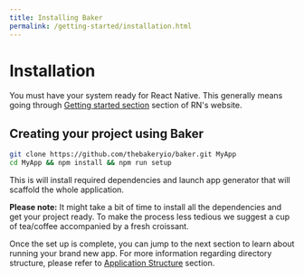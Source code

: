 ```yaml
---
title: Installing Baker
permalink: /getting-started/installation.html
---
```

# Installation 

You must have your system ready for React Native. This generally means going through [Getting started section](https://facebook.github.io/react-native/docs/getting-started.html#content) section of RN's website.

## Creating your project using Baker

```bash
git clone https://github.com/thebakeryio/baker.git MyApp
cd MyApp && npm install && npm run setup  
```

This is will install required dependencies and launch app generator that will scaffold the whole application.

**Please note:** It might take a bit of time to install all the dependencies and get your project ready. To make the process less tedious we suggest a cup of tea\/coffee accompanied by a fresh croissant.

Once the set up is complete, you can jump to the next section to learn about running your brand new app. For more information regarding directory structure, please refer to [Application Structure](/structure/README.md "Application structure") section.
